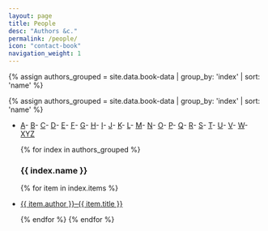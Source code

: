 ```yaml
---
layout: page
title: People
desc: "Authors &c."
permalink: /people/
icon: "contact-book"
navigation_weight: 1
---
```


{% assign authors_grouped = site.data.book-data | group_by: 'index' | sort: 'name' %}

<div class="people-index">

{% assign authors_grouped = site.data.book-data | group_by: 'index' | sort: 'name' %}

<ul class="people-index-navigation">
  <li class="index-letter">
    <a href="#A">A</a><span class="index-delimiter">-</span>
    <a href="#B">B</a><span class="index-delimiter">-</span>
    <a href="#C">C</a><span class="index-delimiter">-</span>
    <a href="#D">D</a><span class="index-delimiter">-</span>
    <a href="#E">E</a><span class="index-delimiter">-</span>
    <a href="#F">F</a><span class="index-delimiter">-</span>
    <a href="#G">G</a><span class="index-delimiter">-</span>
    <a href="#H">H</a><span class="index-delimiter">-</span>
    <a href="#I">I</a><span class="index-delimiter">-</span>
    <a href="#J">J</a><span class="index-delimiter">-</span>
    <a href="#K">K</a><span class="index-delimiter">-</span>
    <a href="#L">L</a><span class="index-delimiter">-</span>
    <a href="#M">M</a><span class="index-delimiter">-</span>
    <a href="#N">N</a><span class="index-delimiter">-</span>
    <a href="#O">O</a><span class="index-delimiter">-</span>
    <a href="#P">P</a><span class="index-delimiter">-</span>
    <a href="#Q">Q</a><span class="index-delimiter">-</span>
    <a href="#R">R</a><span class="index-delimiter">-</span>
    <a href="#S">S</a><span class="index-delimiter">-</span>
    <a href="#T">T</a><span class="index-delimiter">-</span>
    <a href="#U">U</a><span class="index-delimiter">-</span>
    <a href="#V">V</a><span class="index-delimiter">-</span>
    <a href="#W">W</a><span class="index-delimiter">-</span>
    <a href="#XYZ">XYZ</a>
  </li>
</ul>

<ul class="people-index-entries">
  {% for index in authors_grouped %}
  <h3 id="{{ index.name }}">{{ index.name }}</h3>
    {% for item in index.items %}
      <li class="index-entry">
        <a class="link-to-post" href="{{ site.baseurl }}/reviews/{{ item.name }}">
          <p>{{ item.author }}–{{ item.title }}</p>
        </a>
      </li>
    {% endfor %}
  {% endfor %}
</ul>

</div>